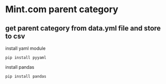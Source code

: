 # Mint.com parent category
## get parent category from data.yml file and store to csv

install yaml module 
```
pip install pyyaml
```
install pandas
```
pip install pandas
```
